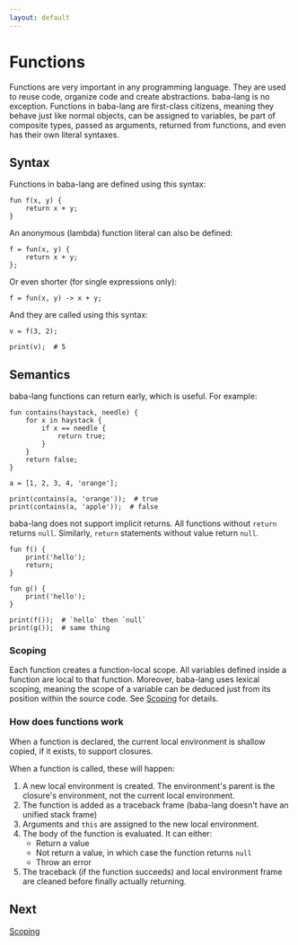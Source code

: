 ```yaml
---
layout: default
---
```



# Functions

Functions are very important in any programming language. They are used to
reuse code, organize code and create abstractions. baba-lang is no exception.
Functions in baba-lang are first-class citizens, meaning they behave just like
normal objects, can be assigned to variables, be part of composite types,
passed as arguments, returned from functions, and even has their own literal
syntaxes. 


## Syntax

Functions in baba-lang are defined using this syntax:
```
fun f(x, y) {
    return x + y;
}
```
An anonymous (lambda) function literal can also be defined:
```
f = fun(x, y) {
    return x + y;
};
```
Or even shorter (for single expressions only):
```
f = fun(x, y) -> x + y;
```
And they are called using this syntax:
```
v = f(3, 2);

print(v);  # 5
```


## Semantics

baba-lang functions can return early, which is useful. For example:
```
fun contains(haystack, needle) {
    for x in haystack {
        if x == needle {
            return true;
        }
    }
    return false;
}

a = [1, 2, 3, 4, 'orange'];

print(contains(a, 'orange'));  # true
print(contains(a, 'apple'));  # false
```

baba-lang does not support implicit returns. All functions without `return`
returns `null`. Similarly, `return` statements without value return `null`.
```
fun f() {
    print('hello');
    return;
}

fun g() {
    print('hello');
}

print(f());  # `hello` then `null`
print(g());  # same thing
```

### Scoping

Each function creates a function-local scope. All variables defined inside a
function are local to that function. Moreover, baba-lang uses lexical scoping,
meaning the scope of a variable can be deduced just from its position within
the source code. See [Scoping](scoping.md) for details.

### How does functions work

When a function is declared, the current local environment is shallow copied,
if it exists, to support closures.

When a function is called, these will happen:
1. A new local environment is created. The environment's parent is the
closure's environment, not the current local environment.
2. The function is added as a traceback frame (baba-lang doesn't have an
unified stack frame)
3. Arguments and `this` are assigned to the new local environment.
4. The body of the function is evaluated. It can either:
    - Return a value
    - Not return a value, in which case the function returns `null`
    - Throw an error
5. The traceback (if the function succeeds) and local environment frame are
cleaned before finally actually returning.


## Next

[Scoping](scoping.md)